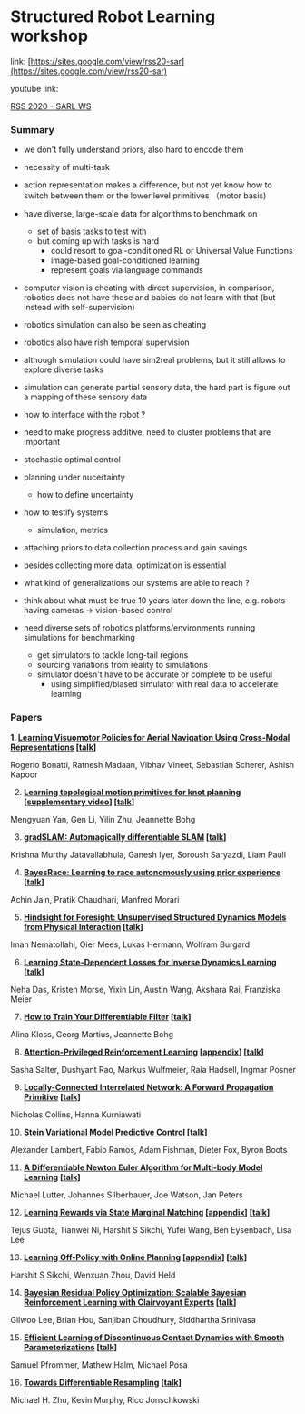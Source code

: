 # Structured Robot Learning workshop

link: [https://sites.google.com/view/rss20-sar](https://sites.google.com/view/rss20-sar)

youtube link: 

[RSS 2020 - SARL WS](https://www.youtube.com/channel/UCfVS4JoKJC1QresIkSCf21A)

### Summary

- we don't fully understand priors, also hard to encode them
- necessity of multi-task
- action representation makes a difference, but not yet know how to switch between them or the lower level primitives （motor basis)
- have diverse, large-scale data for algorithms to benchmark on
    - set of basis tasks to test with
    - but coming up with tasks is hard
        - could resort to goal-conditioned RL or Universal Value Functions
        - image-based goal-conditioned learning
        - represent goals via language commands
- computer vision is cheating with direct supervision, in comparison, robotics does not have those and babies do not learn with that (but instead with self-supervision)
- robotics simulation can also be seen as cheating
- robotics also have rish temporal supervision
- although simulation could have sim2real problems, but it still allows to explore diverse tasks
- simulation can generate partial sensory data, the hard part is figure out a mapping of these sensory data
- how to interface with the robot ?
- need to make progress additive, need to cluster problems that are important

- stochastic optimal control
- planning under nucertainty
    - how to define uncertainty
- how to testify systems
    - simulation, metrics
- attaching priors to data collection process and gain savings
- besides collecting more data, optimization is essential
- what kind of generalizations our systems are able to reach ?
- think about what must be true 10 years later down the line, e.g. robots having cameras → vision-based control
- need diverse sets of robotics platforms/environments running simulations for benchmarking
    - get simulators to tackle long-tail regions
    - sourcing variations from reality to simulations
    - simulator doesn't have to be accurate or complete to be useful
        - using simplified/biased simulator with real data to accelerate learning

### Papers

**1. [Learning Visuomotor Policies for Aerial Navigation Using Cross-Modal Representations](https://www.google.com/url?q=https%3A%2F%2Fhomes.cs.washington.edu%2F~barun%2Ffiles%2Fworkshops%2Frss2020_sarl%2Fsubmissions%2F1_visuomotor.pdf&sa=D&sntz=1&usg=AFQjCNGUV1xiLB8982ghB95MOMbYUFrHdw) [[talk](https://youtu.be/AxE7qGKJWaw)]**

Rogerio Bonatti, Ratnesh Madaan, Vibhav Vineet, Sebastian Scherer, Ashish Kapoor

2. **[Learning topological motion primitives for knot planning](https://www.google.com/url?q=https%3A%2F%2Fhomes.cs.washington.edu%2F~barun%2Ffiles%2Fworkshops%2Frss2020_sarl%2Fsubmissions%2F2_knotplanning.pdf&sa=D&sntz=1&usg=AFQjCNGJQ3_SEj9v8WL9I0sZ0QyCqeSW3g) [[supplementary video](https://www.google.com/url?q=https%3A%2F%2Fhomes.cs.washington.edu%2F~barun%2Ffiles%2Fworkshops%2Frss2020_sarl%2Fsubmissions%2F2_knotplanning_supplemental.mp4&sa=D&sntz=1&usg=AFQjCNFqnKnP-LaeALoUr4wn1tgtlukgAA)] [[talk](https://www.google.com/url?q=https%3A%2F%2Fhomes.cs.washington.edu%2F~barun%2Ffiles%2Fworkshops%2Frss2020_sarl%2Fsubmissions%2F2_knotplanning_spotlight.mp4&sa=D&sntz=1&usg=AFQjCNGKqwzR3iihi9DuEVNbiCNdfz2OEg)]**

Mengyuan Yan, Gen Li, Yilin Zhu, Jeannette Bohg

3. **[gradSLAM: Automagically differentiable SLAM](https://www.google.com/url?q=https%3A%2F%2Fhomes.cs.washington.edu%2F~barun%2Ffiles%2Fworkshops%2Frss2020_sarl%2Fsubmissions%2F3_gradslam.pdf&sa=D&sntz=1&usg=AFQjCNH5ilFnZSGzNQcFTS0MFQxe0W86Rw) [[talk](https://www.google.com/url?q=https%3A%2F%2Fhomes.cs.washington.edu%2F~barun%2Ffiles%2Fworkshops%2Frss2020_sarl%2Fsubmissions%2F3_gradslam_spotlight.mp4&sa=D&sntz=1&usg=AFQjCNGz6VSzyfSCOWo4JC-znc12BFNY8w)]**

Krishna Murthy Jatavallabhula, Ganesh Iyer, Soroush Saryazdi, Liam Paull

4. **[BayesRace: Learning to race autonomously using prior experience](https://www.google.com/url?q=https%3A%2F%2Fhomes.cs.washington.edu%2F~barun%2Ffiles%2Fworkshops%2Frss2020_sarl%2Fsubmissions%2F4_bayesrace.pdf&sa=D&sntz=1&usg=AFQjCNHwQlSQkVod8EtDX1pMBuWbrh2XIg) [[talk](https://www.google.com/url?q=https%3A%2F%2Fhomes.cs.washington.edu%2F~barun%2Ffiles%2Fworkshops%2Frss2020_sarl%2Fsubmissions%2F4_bayesrace_spotlight.mp4&sa=D&sntz=1&usg=AFQjCNGXKG-ggX3xeQb_hLlwVkNATtHZzg)]**

Achin Jain, Pratik Chaudhari, Manfred Morari

5. **[Hindsight for Foresight: Unsupervised Structured Dynamics Models from Physical Interaction](https://www.google.com/url?q=https%3A%2F%2Fhomes.cs.washington.edu%2F~barun%2Ffiles%2Fworkshops%2Frss2020_sarl%2Fsubmissions%2F5_hindsight.pdf&sa=D&sntz=1&usg=AFQjCNGdSj77RXQW0qAVNw9AcyRLiDx2IA) [[talk](https://www.google.com/url?q=https%3A%2F%2Fhomes.cs.washington.edu%2F~barun%2Ffiles%2Fworkshops%2Frss2020_sarl%2Fsubmissions%2F5_hindsight_spotlight.mp4&sa=D&sntz=1&usg=AFQjCNF6yzny2hUXoBBsI6CfkLjglvx8yg)]**

Iman Nematollahi, Oier Mees, Lukas Hermann, Wolfram Burgard

6. **[Learning State-Dependent Losses for Inverse Dynamics Learning](https://www.google.com/url?q=https%3A%2F%2Fhomes.cs.washington.edu%2F~barun%2Ffiles%2Fworkshops%2Frss2020_sarl%2Fsubmissions%2F6_inversedynamics.pdf&sa=D&sntz=1&usg=AFQjCNEaiP36aCXjAVWLicyuLqYEmjZe7A) [[talk](https://www.google.com/url?q=https%3A%2F%2Fhomes.cs.washington.edu%2F~barun%2Ffiles%2Fworkshops%2Frss2020_sarl%2Fsubmissions%2F6_inversedynamics_spotlight.mp4&sa=D&sntz=1&usg=AFQjCNGhLVb_6G5Iq1ThLRiNJB82MZu-Tg)]**

Neha Das, Kristen Morse, Yixin Lin, Austin Wang, Akshara Rai, Franziska Meier

7. **[How to Train Your Differentiable Filter](https://www.google.com/url?q=https%3A%2F%2Fhomes.cs.washington.edu%2F~barun%2Ffiles%2Fworkshops%2Frss2020_sarl%2Fsubmissions%2F7_differentiablefilter.pdf&sa=D&sntz=1&usg=AFQjCNHXaMQH9m5t3rpR6jS6Su9NkmlqnA) [[talk](https://www.google.com/url?q=https%3A%2F%2Fhomes.cs.washington.edu%2F~barun%2Ffiles%2Fworkshops%2Frss2020_sarl%2Fsubmissions%2F7_differentiablefilter_spotlight.mp4&sa=D&sntz=1&usg=AFQjCNGTyE6EB1r2uHMeXHfgRRBPcW8DsQ)]**

Alina Kloss, Georg Martius, Jeannette Bohg

8. **[Attention-Privileged Reinforcement Learning](https://www.google.com/url?q=https%3A%2F%2Fhomes.cs.washington.edu%2F~barun%2Ffiles%2Fworkshops%2Frss2020_sarl%2Fsubmissions%2F8_april.pdf&sa=D&sntz=1&usg=AFQjCNEziM_eWA4h2mU6n31pO3yZROvwjQ) [[appendix](https://www.google.com/url?q=https%3A%2F%2Fhomes.cs.washington.edu%2F~barun%2Ffiles%2Fworkshops%2Frss2020_sarl%2Fsubmissions%2F8_april_appendix.pdf&sa=D&sntz=1&usg=AFQjCNE6bVmplLLR4DpuKZbHjBEq9Yvg_g)] [[talk](https://www.google.com/url?q=https%3A%2F%2Fhomes.cs.washington.edu%2F~barun%2Ffiles%2Fworkshops%2Frss2020_sarl%2Fsubmissions%2F8_april_spotlight.mp4&sa=D&sntz=1&usg=AFQjCNHoTzSWpzV1upjvNSb0ASMfrNfspg)]**

Sasha Salter, Dushyant Rao, Markus Wulfmeier, Raia Hadsell, Ingmar Posner

9. **[Locally-Connected Interrelated Network: A Forward Propagation Primitive](https://www.google.com/url?q=https%3A%2F%2Fhomes.cs.washington.edu%2F~barun%2Ffiles%2Fworkshops%2Frss2020_sarl%2Fsubmissions%2F9_lcinet.pdf&sa=D&sntz=1&usg=AFQjCNHoA-6QyA47TB2vbQTjUOXPbFPJUg) [[talk](https://www.google.com/url?q=https%3A%2F%2Fhomes.cs.washington.edu%2F~barun%2Ffiles%2Fworkshops%2Frss2020_sarl%2Fsubmissions%2F9_lcinet_spotlight.mp4&sa=D&sntz=1&usg=AFQjCNH9BCrZx9m9cWtpTeJR8jI3P91JAQ)]**

Nicholas Collins, Hanna Kurniawati

10. **[Stein Variational Model Predictive Control](https://www.google.com/url?q=https%3A%2F%2Fhomes.cs.washington.edu%2F~barun%2Ffiles%2Fworkshops%2Frss2020_sarl%2Fsubmissions%2F10_svmpc.pdf&sa=D&sntz=1&usg=AFQjCNGiR9o71TC_20_f8rDEJSqjOVKSBA) [[talk](https://www.google.com/url?q=https%3A%2F%2Fhomes.cs.washington.edu%2F~barun%2Ffiles%2Fworkshops%2Frss2020_sarl%2Fsubmissions%2F10_svmpc_spotlight.mp4&sa=D&sntz=1&usg=AFQjCNHCla3g1RBPLFCvPleEqGfUEOKJbA)]**

Alexander Lambert, Fabio Ramos, Adam Fishman, Dieter Fox, Byron Boots

11. **[A Differentiable Newton Euler Algorithm for Multi-body Model Learning](https://www.google.com/url?q=https%3A%2F%2Fhomes.cs.washington.edu%2F~barun%2Ffiles%2Fworkshops%2Frss2020_sarl%2Fsubmissions%2F11_newton_euler.pdf&sa=D&sntz=1&usg=AFQjCNHa3EOD-cHYn8wZj5DgTrz8Z2_Y3Q) [[talk](https://www.google.com/url?q=https%3A%2F%2Fhomes.cs.washington.edu%2F~barun%2Ffiles%2Fworkshops%2Frss2020_sarl%2Fsubmissions%2F11_newton_euler_spotlight.mp4&sa=D&sntz=1&usg=AFQjCNH5uIZOW2V-6gIzJ2XgufvmN2XUzw)]**

Michael Lutter, Johannes Silberbauer, Joe Watson, Jan Peters

12. **[Learning Rewards via State Marginal Matching](https://www.google.com/url?q=https%3A%2F%2Fhomes.cs.washington.edu%2F~barun%2Ffiles%2Fworkshops%2Frss2020_sarl%2Fsubmissions%2F12_rewstatemargin.pdf&sa=D&sntz=1&usg=AFQjCNGHRRsiDuiJLKKmWHOYjGmGOa9bsQ) [[appendix](https://www.google.com/url?q=https%3A%2F%2Fhomes.cs.washington.edu%2F~barun%2Ffiles%2Fworkshops%2Frss2020_sarl%2Fsubmissions%2F12_rewstatemargin_appendix.pdf&sa=D&sntz=1&usg=AFQjCNFNjNXGmo7P3NY6NsmndC6NbLh5Kg)] [[talk](https://www.google.com/url?q=https%3A%2F%2Fhomes.cs.washington.edu%2F~barun%2Ffiles%2Fworkshops%2Frss2020_sarl%2Fsubmissions%2F12_rewstatemargin_spotlight.mp4&sa=D&sntz=1&usg=AFQjCNE54V0j-Ff5zDwoyEcJcl5FNtgPyg)]**

Tejus Gupta, Tianwei Ni, Harshit S Sikchi, Yufei Wang, Ben Eysenbach, Lisa Lee

13. **[Learning Off-Policy with Online Planning](https://www.google.com/url?q=https%3A%2F%2Fhomes.cs.washington.edu%2F~barun%2Ffiles%2Fworkshops%2Frss2020_sarl%2Fsubmissions%2F13_loop.pdf&sa=D&sntz=1&usg=AFQjCNHzqMZftmYRmblLmusnz3rn2zpZFg) [[appendix](https://www.google.com/url?q=https%3A%2F%2Fhomes.cs.washington.edu%2F~barun%2Ffiles%2Fworkshops%2Frss2020_sarl%2Fsubmissions%2F13_loop_appendix.pdf&sa=D&sntz=1&usg=AFQjCNFKylaEZ2h7daAxTpxyelUY73cOzg)] [[talk](https://www.google.com/url?q=https%3A%2F%2Fhomes.cs.washington.edu%2F~barun%2Ffiles%2Fworkshops%2Frss2020_sarl%2Fsubmissions%2F13_loop_spotlight.mp4&sa=D&sntz=1&usg=AFQjCNEwF-f36aWXicAMk8LnRtj8_b90PA)]**

Harshit S Sikchi, Wenxuan Zhou, David Held

14. **[Bayesian Residual Policy Optimization: Scalable Bayesian Reinforcement Learning with Clairvoyant Experts](https://www.google.com/url?q=https%3A%2F%2Fhomes.cs.washington.edu%2F~barun%2Ffiles%2Fworkshops%2Frss2020_sarl%2Fsubmissions%2F14_brpo.pdf&sa=D&sntz=1&usg=AFQjCNEwR4qEf49NWndfrxqRXsykHqXauw) [[talk](https://www.google.com/url?q=https%3A%2F%2Fhomes.cs.washington.edu%2F~barun%2Ffiles%2Fworkshops%2Frss2020_sarl%2Fsubmissions%2F14_brpo_spotlight.mp4&sa=D&sntz=1&usg=AFQjCNGBE9uOEEYFx-ugISek4ePCou_4Ng)]**

Gilwoo Lee, Brian Hou, Sanjiban Choudhury, Siddhartha Srinivasa

15. **[Efficient Learning of Discontinuous Contact Dynamics with Smooth Parameterizations](https://www.google.com/url?q=https%3A%2F%2Fhomes.cs.washington.edu%2F~barun%2Ffiles%2Fworkshops%2Frss2020_sarl%2Fsubmissions%2F15_contact.pdf&sa=D&sntz=1&usg=AFQjCNGgheaL6lwwfa6Iwbq0FBIWQo95dw) [[talk](https://www.google.com/url?q=https%3A%2F%2Fhomes.cs.washington.edu%2F~barun%2Ffiles%2Fworkshops%2Frss2020_sarl%2Fsubmissions%2F15_contact_spotlight.mp4&sa=D&sntz=1&usg=AFQjCNFVSStTR31tjSd87XKmy0lBBktISQ)]**

Samuel Pfrommer, Mathew Halm, Michael Posa

16. **[Towards Differentiable Resampling](https://www.google.com/url?q=https%3A%2F%2Fhomes.cs.washington.edu%2F~barun%2Ffiles%2Fworkshops%2Frss2020_sarl%2Fsubmissions%2F16_resampling.pdf&sa=D&sntz=1&usg=AFQjCNGjRs-UiueUuAQSL6T56nmbgUlmnw) [[talk](https://www.google.com/url?q=https%3A%2F%2Fhomes.cs.washington.edu%2F~barun%2Ffiles%2Fworkshops%2Frss2020_sarl%2Fsubmissions%2F16_resampling_spotlight.mp4&sa=D&sntz=1&usg=AFQjCNGtGt_uOD8MGikvN0tgRihTILA0AQ)]**

Michael H. Zhu, Kevin Murphy, Rico Jonschkowski